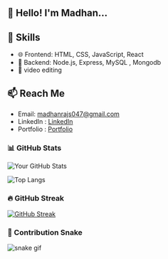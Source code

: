 ## 👋 Hello! I'm Madhan...

## 🚀 Skills
- 🌐 Frontend: HTML, CSS, JavaScript, React
- 🔧 Backend: Node.js, Express, MySQL , Mongodb
-  📁 video editing


## 📫 Reach Me
- Email: madhanrajs047@gmail.com
- LinkedIn : [LinkedIn](https://www.linkedin.com/in/madhanraj-s-35430a284)
- Portfolio : [Portfolio]()


### 📊 GitHub Stats
![Your GitHub Stats](https://github-readme-stats.vercel.app/api?username=madhan404&show_icons=true&theme=radical)

![Top Langs](https://github-readme-stats.vercel.app/api/top-langs/?username=madhan404&layout=compact&theme=radical)

### 🔥 GitHub Streak
[![GitHub Streak](https://github-readme-streak-stats.herokuapp.com/?user=madhan404&theme=radical)](https://git.io/streak-stats)


### 🐍 Contribution Snake
![snake gif](https://github.com/madhan404/madhan404/blob/output/github-contribution-grid-snake.svg)

<!--
**madhan404/madhan404** is a ✨ _special_ ✨ repository because its `README.md` (this file) appears on your GitHub profile.

Here are some ideas to get you started:

- 🔭 I’m currently working on ...
- 🌱 I’m currently learning ...
- 👯 I’m looking to collaborate on ...
- 🤔 I’m looking for help with ...
- 💬 Ask me about ...
- 📫 How to reach me: ...
- 😄 Pronouns: ...
- ⚡ Fun fact: ...
-->
